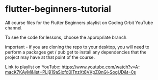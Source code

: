 # flutter-beginners-tutorial

All course files for the Flutter Beginners playlist on Coding Orbit YouTube channel.

To see the code for lessons, choose the appropriate branch.

important - if you are cloning the repo to your desktop, you will need to perform a packages get / pub get to install any dependencies that the project may have at that point of the course.

Link to playlist on YouTube: https://www.youtube.com/watch?v=A-macK7KAyM&list=PLj919aSiofd0lTnzXt8VKpZQnGi-SogUD&t=0s
